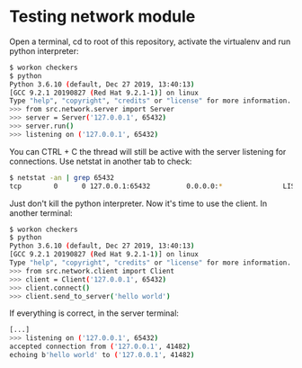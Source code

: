 # Testing network module

Open a terminal, cd to root of this repository, activate the virtualenv and run python interpreter:

```bash
$ workon checkers
$ python
Python 3.6.10 (default, Dec 27 2019, 13:40:13) 
[GCC 9.2.1 20190827 (Red Hat 9.2.1-1)] on linux
Type "help", "copyright", "credits" or "license" for more information.
>>> from src.network.server import Server
>>> server = Server('127.0.0.1', 65432)
>>> server.run()
>>> listening on ('127.0.0.1', 65432)
```

You can CTRL + C the thread will still be active with the server listening for connections.
Use netstat in another tab to check:

```bash
$ netstat -an | grep 65432                                 
tcp        0      0 127.0.0.1:65432         0.0.0.0:*               LISTEN 
```

Just don't kill the python interpreter.
Now it's time to use the client.
In another terminal: 

```bash
$ workon checkers
$ python
Python 3.6.10 (default, Dec 27 2019, 13:40:13) 
[GCC 9.2.1 20190827 (Red Hat 9.2.1-1)] on linux
Type "help", "copyright", "credits" or "license" for more information.
>>> from src.network.client import Client
>>> client = Client('127.0.0.1', 65432)
>>> client.connect()
>>> client.send_to_server('hello world')
```

If everything is correct, in the server terminal:

```bash
[...]
>>> listening on ('127.0.0.1', 65432)
accepted connection from ('127.0.0.1', 41482)
echoing b'hello world' to ('127.0.0.1', 41482)
```
